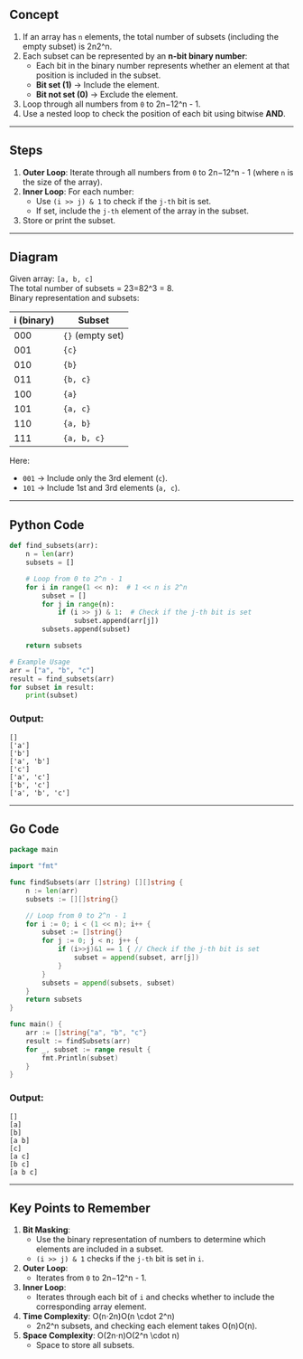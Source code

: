 ## **Concept**

1. If an array has `n` elements, the total number of subsets (including the empty subset) is 2n2^n.
2. Each subset can be represented by an **n-bit binary number**:
    - Each bit in the binary number represents whether an element at that position is included in the subset.
    - **Bit set (1)** → Include the element.
    - **Bit not set (0)** → Exclude the element.
3. Loop through all numbers from `0` to 2n−12^n - 1.
4. Use a nested loop to check the position of each bit using bitwise **AND**.

---

## **Steps**

1. **Outer Loop**: Iterate through all numbers from `0` to 2n−12^n - 1 (where `n` is the size of the array).
2. **Inner Loop**: For each number:
    - Use `(i >> j) & 1` to check if the `j-th` bit is set.
    - If set, include the `j-th` element of the array in the subset.
3. Store or print the subset.

---

## **Diagram**

Given array: `[a, b, c]`  
The total number of subsets = 23=82^3 = 8.  
Binary representation and subsets:

|**i (binary)**|**Subset**|
|---|---|
|000|`{}` (empty set)|
|001|`{c}`|
|010|`{b}`|
|011|`{b, c}`|
|100|`{a}`|
|101|`{a, c}`|
|110|`{a, b}`|
|111|`{a, b, c}`|

Here:

- `001` → Include only the 3rd element (`c`).
- `101` → Include 1st and 3rd elements (`a, c`).

---

## **Python Code**

```python
def find_subsets(arr):
    n = len(arr)
    subsets = []

    # Loop from 0 to 2^n - 1
    for i in range(1 << n):  # 1 << n is 2^n
        subset = []
        for j in range(n):
            if (i >> j) & 1:  # Check if the j-th bit is set
                subset.append(arr[j])
        subsets.append(subset)

    return subsets

# Example Usage
arr = ["a", "b", "c"]
result = find_subsets(arr)
for subset in result:
    print(subset)
```

### **Output**:

```
[]
['a']
['b']
['a', 'b']
['c']
['a', 'c']
['b', 'c']
['a', 'b', 'c']
```

---

## **Go Code**

```go
package main

import "fmt"

func findSubsets(arr []string) [][]string {
    n := len(arr)
    subsets := [][]string{}

    // Loop from 0 to 2^n - 1
    for i := 0; i < (1 << n); i++ {
        subset := []string{}
        for j := 0; j < n; j++ {
            if (i>>j)&1 == 1 { // Check if the j-th bit is set
                subset = append(subset, arr[j])
            }
        }
        subsets = append(subsets, subset)
    }
    return subsets
}

func main() {
    arr := []string{"a", "b", "c"}
    result := findSubsets(arr)
    for _, subset := range result {
        fmt.Println(subset)
    }
}
```

### **Output**:

```
[]
[a]
[b]
[a b]
[c]
[a c]
[b c]
[a b c]
```

---

## **Key Points to Remember**

1. **Bit Masking**:
    - Use the binary representation of numbers to determine which elements are included in a subset.
    - `(i >> j) & 1` checks if the `j-th` bit is set in `i`.
2. **Outer Loop**:
    - Iterates from `0` to 2n−12^n - 1.
3. **Inner Loop**:
    - Iterates through each bit of `i` and checks whether to include the corresponding array element.
4. **Time Complexity**: O(n⋅2n)O(n \cdot 2^n)
    - 2n2^n subsets, and checking each element takes O(n)O(n).
5. **Space Complexity**: O(2n⋅n)O(2^n \cdot n)
    - Space to store all subsets.